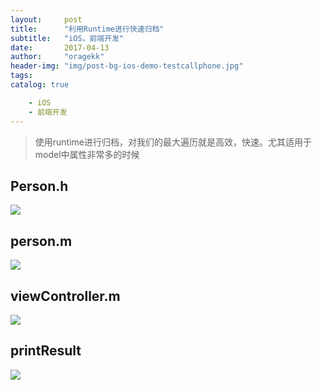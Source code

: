 ```yaml
---
layout:     post
title:      "利用Runtime进行快速归档"
subtitle:   "iOS，前端开发"
date:       2017-04-13
author:     "oragekk"
header-img: "img/post-bg-ios-demo-testcallphone.jpg"
tags:
catalog: true

    - iOS
    - 前端开发 
---
```


> 使用runtime进行归档，对我们的最大遍历就是高效，快速。尤其适用于model中属性非常多的时候

## Person.h
![](http://i2.muimg.com/567571/e2afe593e10c0c78.png)

## person.m
![](http://i4.buimg.com/567571/713e554a5fd04e13.png)

## viewController.m
![](http://i1.piimg.com/567571/0333be9f5d16fd96.png)

## printResult
![](http://i4.buimg.com/567571/5b12de7ec090769f.png)
